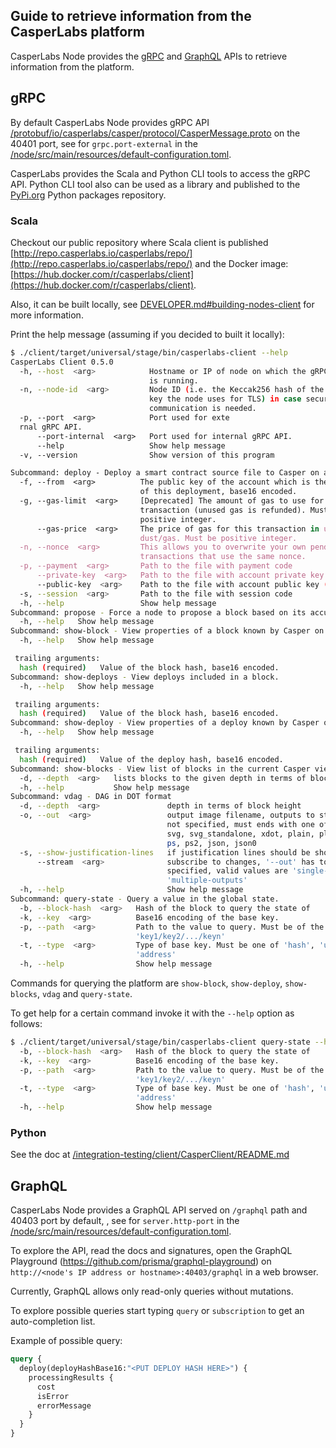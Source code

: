 ## Guide to retrieve information from the CasperLabs platform

CasperLabs Node provides the [gRPC](https://grpc.io) and [GraphQL](https://graphql.org) APIs to retrieve information from the platform.

## gRPC
By default CasperLabs Node provides gRPC API [/protobuf/io/casperlabs/casper/protocol/CasperMessage.proto](/protobuf/io/casperlabs/casper/protocol/CasperMessage.proto) on the 40401 port, see for `grpc.port-external` in the [/node/src/main/resources/default-configuration.toml](/node/src/main/resources/default-configuration.toml).

CasperLabs provides the Scala and Python CLI tools to access the gRPC API. Python CLI tool also can be used as a library and published to the [PyPi.org](https://pypi.org) Python packages repository.

### Scala
Checkout our public repository where Scala client is published [http://repo.casperlabs.io/casperlabs/repo/](http://repo.casperlabs.io/casperlabs/repo/) and the Docker image: [https://hub.docker.com/r/casperlabs/client](https://hub.docker.com/r/casperlabs/client).

Also, it can be built locally, see [DEVELOPER.md#building-nodes-client](/DEVELOPER.md#building-nodes-client) for more information.

Print the help message (assuming if you decided to built it locally):
```bash
$ ./client/target/universal/stage/bin/casperlabs-client --help
CasperLabs Client 0.5.0
  -h, --host  <arg>            Hostname or IP of node on which the gRPC service
                               is running.
  -n, --node-id  <arg>         Node ID (i.e. the Keccak256 hash of the public
                               key the node uses for TLS) in case secure
                               communication is needed.
  -p, --port  <arg>            Port used for exte
  rnal gRPC API.
      --port-internal  <arg>   Port used for internal gRPC API.
      --help                   Show help message
  -v, --version                Show version of this program

Subcommand: deploy - Deploy a smart contract source file to Casper on an existing running node. The deploy will be packaged and sent as a block to the network depending on the configuration of the Casper instance.
  -f, --from  <arg>          The public key of the account which is the context
                             of this deployment, base16 encoded.
  -g, --gas-limit  <arg>     [Deprecated] The amount of gas to use for the
                             transaction (unused gas is refunded). Must be
                             positive integer.
      --gas-price  <arg>     The price of gas for this transaction in units
                             dust/gas. Must be positive integer.
  -n, --nonce  <arg>         This allows you to overwrite your own pending
                             transactions that use the same nonce.
  -p, --payment  <arg>       Path to the file with payment code
      --private-key  <arg>   Path to the file with account private key (Ed25519)
      --public-key  <arg>    Path to the file with account public key (Ed25519)
  -s, --session  <arg>       Path to the file with session code
  -h, --help                 Show help message
Subcommand: propose - Force a node to propose a block based on its accumulated deploys.
  -h, --help   Show help message
Subcommand: show-block - View properties of a block known by Casper on an existing running node.
  -h, --help   Show help message

 trailing arguments:
  hash (required)   Value of the block hash, base16 encoded.
Subcommand: show-deploys - View deploys included in a block.
  -h, --help   Show help message

 trailing arguments:
  hash (required)   Value of the block hash, base16 encoded.
Subcommand: show-deploy - View properties of a deploy known by Casper on an existing running node.
  -h, --help   Show help message

 trailing arguments:
  hash (required)   Value of the deploy hash, base16 encoded.
Subcommand: show-blocks - View list of blocks in the current Casper view on an existing running node.
  -d, --depth  <arg>   lists blocks to the given depth in terms of block height
  -h, --help           Show help message
Subcommand: vdag - DAG in DOT format
  -d, --depth  <arg>               depth in terms of block height
  -o, --out  <arg>                 output image filename, outputs to stdout if
                                   not specified, must ends with one of the png,
                                   svg, svg_standalone, xdot, plain, plain_ext,
                                   ps, ps2, json, json0
  -s, --show-justification-lines   if justification lines should be shown
      --stream  <arg>              subscribe to changes, '--out' has to
                                   specified, valid values are 'single-output',
                                   'multiple-outputs'
  -h, --help                       Show help message
Subcommand: query-state - Query a value in the global state.
  -b, --block-hash  <arg>   Hash of the block to query the state of
  -k, --key  <arg>          Base16 encoding of the base key.
  -p, --path  <arg>         Path to the value to query. Must be of the form
                            'key1/key2/.../keyn'
  -t, --type  <arg>         Type of base key. Must be one of 'hash', 'uref',
                            'address'
  -h, --help                Show help message
```

Commands for querying the platform are `show-block`, `show-deploy`, `show-blocks`, `vdag` and `query-state`.

To get help for a certain command invoke it with the `--help` option as follows:
```bash
$ ./client/target/universal/stage/bin/casperlabs-client query-state --help
  -b, --block-hash  <arg>   Hash of the block to query the state of
  -k, --key  <arg>          Base16 encoding of the base key.
  -p, --path  <arg>         Path to the value to query. Must be of the form
                            'key1/key2/.../keyn'
  -t, --type  <arg>         Type of base key. Must be one of 'hash', 'uref',
                            'address'
  -h, --help                Show help message
```

### Python
See the doc at [/integration-testing/client/CasperClient/README.md](/integration-testing/client/CasperClient/README.md)

## GraphQL
CasperLabs Node provides a GraphQL API served on `/graphql` path and 40403 port by default, , see for `server.http-port` in the [/node/src/main/resources/default-configuration.toml](/node/src/main/resources/default-configuration.toml).

To explore the API, read the docs and signatures, open the GraphQL Playground (https://github.com/prisma/graphql-playground) on `http://<node's IP address or hostname>:40403/graphql` in a web browser.

Currently, GraphQL allows only read-only queries without mutations.

To explore possible queries start typing `query` or `subscription` to get an auto-completion list.

Example of possible query:
```graphql
query {
  deploy(deployHashBase16:"<PUT DEPLOY HASH HERE>") {
    processingResults {
      cost
      isError
      errorMessage
    }
  }
}
``` 